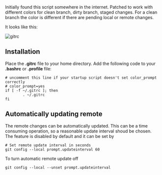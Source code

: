 Initially found this script somewhere in the internet. Patched to work with different colors for clean branch, dirty branch, staged changes. For a clean branch the color is different if there are pending local or remote changes.

It looks like this:

![gitrc](https://cloud.githubusercontent.com/assets/2694027/3026184/b0187654-e010-11e3-96e5-86a92caf4402.png)

## Installation

Place the **.gitrc** file to your home directory. Add the following code to your **.bashrc** or **.profile** file:

```shell
# uncomment this line if your startup script doesn't set color_prompt correctly
# color_prompt=yes
if [ -f ~/.gitrc ]; then
        . ~/.gitrc
fi
```

## Automatically updating remote

The remote changes can be automatically updated. This can be a time consuming operation, so a reasonable update interval shoud be chosen. The feature is disabled by default and it can be set by

```Shell
# Set remote update interval in seconds
git config --local prompt.updateinterval 60
```

To turn automatic remote update off

```shell
git config --local --unset prompt.updateinterval
```

